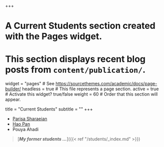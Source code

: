 +++
# A Current Students section created with the Pages widget.
# This section displays recent blog posts from `content/publication/`.

widget = "pages"  # See https://sourcethemes.com/academic/docs/page-builder/
headless = true  # This file represents a page section.
active = true  # Activate this widget? true/false
weight = 60  # Order that this section will appear.

title = "Current Students"
subtitle = ""
+++
* [Parisa Sharaeian](https://www.linkedin.com/in/parisa-sahraeian-950a47143/)
* [Hao Pan](https://www.linkedin.com/in/hao-pan-9b905456)
* Pouya Ahadi
> [***My former students ...***]({{< ref "/students/_index.md" >}})
